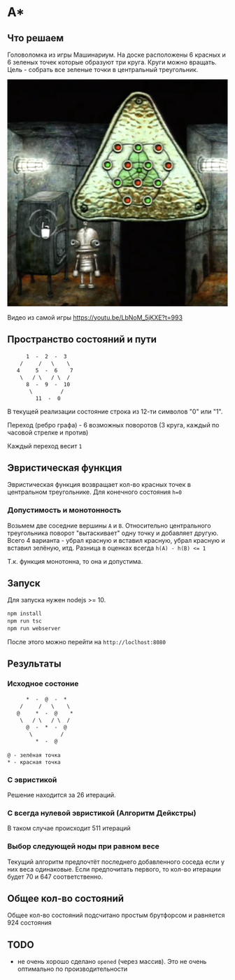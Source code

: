 # A*

## Что решаем

Головоломка из игры Машинариум. На доске расположены 6 красных и 6 зеленых точек которые образуют три круга. Круги можно вращать. Цель - собрать все зеленые точки в центральный треугольник.

![Photo](img1.png?raw=true "Photo")

Видео из самой игры https://youtu.be/LbNoM_5jKXE?t=993

## Пространство состояний и пути

```
      1  -  2  -  3     
    /     /   \    \  
   4     5  -  6    7   
    \   / \   / \  / 
      8  -  9  -  10     
       \         /     
         11  -  0    
```

В текущей реализации состояние строка из 12-ти символов "0" или "1".

Переход (ребро графа) - 6 возможных поворотов (3 круга, каждый по часовой стрелке и против)

Каждый переход весит `1`


## Эвристическая функция

Эвристическая функция возвращает кол-во красных точек в центральном треугольнике. Для конечного состояния `h=0`

### Допустимость и монотонность

Возьмем две соседние вершины `A` и `B`. Относительно центрального треугольника поворот "вытаскивает" одну точку и добавляет другую. Всего 4 варианта - убрал красную и вставил красную, убрал красную и вставил зелёную, итд. Разница в оценках всегда `h(A) - h(B) <= 1`

Т.к. функция монотонна, то она и допустима.

## Запуск

Для запуска нужен nodejs >= 10.

```sh
npm install
npm run tsc
npm run webserver
```

После этого можно перейти на `http://loclhost:8080`

## Результаты

### Исходное состоние

```
      *  -  @  -  *     
    /     /   \    \  
   @     *  -  @    *   
    \   / \   / \  / 
      @  -  *  -  @     
       \         /     
         *  -  @     

@ - зелёная точка
* - красная точка

```

### С эвристикой

Решение находится за 26 итераций.

### С всегда нулевой эвристикой (Алгоритм Дейкстры)

В таком случае происходит 511 итераций

### Выбор следующей ноды при равном весе

Текущий алгоритм предпочтёт последнего добавленного соседа если у них веса одинаковые. Если предпочитать первого, то кол-во итерации будет 70 и 647 соответственно.

## Общее кол-во состояний

Общее кол-во состояний подсчитано простым брутфорсом и равняется 924 состояния

## TODO

- не очень хорошо сделано `opened` (через массив). Это не очень оптимально по производительности